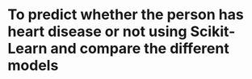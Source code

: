 # To predict whether the person has heart disease or not using Scikit-Learn and compare the different models
